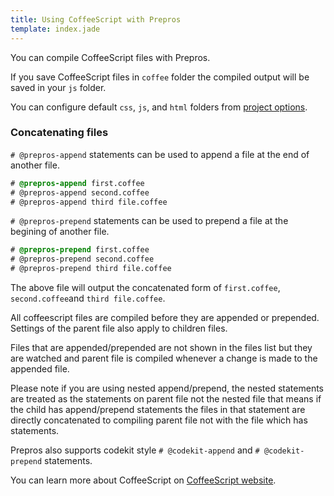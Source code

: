 ```yaml
---
title: Using CoffeeScript with Prepros
template: index.jade
---
```


You can compile CoffeeScript files with Prepros.

If you save CoffeeScript files in `coffee` folder the compiled output will be saved in your `js` folder.

You can configure default `css`, `js`, and `html` folders from [project options](projects.html).

### Concatenating files

`# @prepros-append` statements can be used to append a file at the end of another file.

```css
# @prepros-append first.coffee
# @prepros-append second.coffee
# @prepros-append third file.coffee

```

`# @prepros-prepend` statements can be used to prepend a file at the begining of another file.

```css
# @prepros-prepend first.coffee
# @prepros-prepend second.coffee
# @prepros-prepend third file.coffee
```

The above file will output the concatenated form of `first.coffee`, `second.coffee`and `third file.coffee`.

All coffeescript files are compiled before they are appended or prepended. Settings of the parent file also apply to children files.

Files that are appended/prepended are not shown in the files list but they are watched and parent file is compiled whenever a change is made to the appended file.

Please note if you are using nested append/prepend, the nested statements are treated as the statements on parent file not the nested file that means if the child has append/prepend statements the files in that statement are directly concatenated to compiling parent file not with the file which has statements.

Prepros also supports codekit style `# @codekit-append` and `# @codekit-prepend` statements.

You can learn more about CoffeeScript on [CoffeeScript website](http://coffeescript.org).